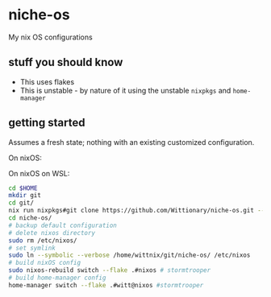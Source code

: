# niche-os
My nix OS configurations

## stuff you should know
- This uses flakes
- This is unstable - by nature of it using the unstable `nixpkgs` and `home-manager`

## getting started
Assumes a fresh state; nothing with an existing customized configuration.

On nixOS:

On nixOS on WSL:
```bash
cd $HOME
mkdir git
cd git/
nix run nixpkgs#git clone https://github.com/Wittionary/niche-os.git --extra-experimental-features nix-command --extra-experimental-features flakes
cd niche-os/
# backup default configuration
# delete nixos directory
sudo rm /etc/nixos/
# set symlink
sudo ln --symbolic --verbose /home/wittnix/git/niche-os/ /etc/nixos
# build nixOS config
sudo nixos-rebuild switch --flake .#nixos # stormtrooper
# build home-manager config
home-manager switch --flake .#witt@nixos #stormtrooper

```